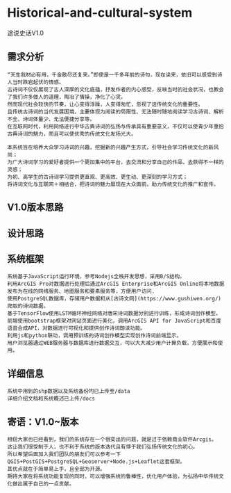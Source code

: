 # Historical-and-cultural-system
途说史话V1.0
## 需求分析
	“天生我材必有用，千金散尽还复来。”即使是一千多年前的诗句，现在读来，依旧可以感受到诗人当时跌宕起伏的情感。  
	古诗词不仅仅展现了古人深厚的文化底蕴，抒发作者的内心感受，反映当时的社会状况，也教会了我们许多做人的道理，陶冶了情操，净化了心灵。  
	然而现代社会较快的节奏，让心变得浮躁，人变得匆忙，忽视了这传统文化的重要性。  
	且传统古诗词的当代发展困境，主要体现为阅读的局限性、无法随时随地阅读学习古诗词、解析不全、诗词体量少、无法便捷分享等。  
	在互联网时代，利用网络进行中华古典诗词的弘扬与传承具有重要意义，不仅可以使青少年重拾古典诗词的魅力，而且可以使优秀的传统文化发扬光大。

	本系统旨在培养大众学习诗词的兴趣，挖掘新的兴趣产生方式，引导社会学习传统文化的新风尚；  
	为广大诗词学习的爱好者提供一个更加集中的平台，去交流和分享自己的作品，去获得不一样的灵感；  
	为初、高学生的古诗词学习提供更直观、更高效、更生动、更深刻的学习方式；  
	将诗词文化与互联网＋相结合，把诗词的魅力展现在大众面前，助力传统文化的推广和宣传。
## V1.0版本思路
  ## 设计思路
  
  ## 系统框架
  
	系统基于JavaScript运行环境，参考Nodejs全栈开发思想，采用B/S结构。
	利用ArcGIS Pro对数据进行处理后通过ArcGIS Enterprise和ArcGIS Online将本地数据发布为在线的网络服务、地图服务和要素服务等，方便用户访问.
	使用PostgreSQL数据库，存储用户数据和从[古诗文网](https://www.gushiwen.org/)爬取的诗词数据。
	基于TensorFlow使用LSTM循环神经网络对唐宋诗词数据分别进行训练，形成诗词创作模型。
	前端使用bootstrap框架对网站页面进行美化，调用ArcGIS API for JavaScript和百度语音合成API，对数据进行可视化和提供创作诗词朗读功能。  
	利用js和python联动，调用预训练的诗词创作模型实现创作诗词前端显示。
	用户浏览器通过WEB服务器与数据库进行数据交互，可以大大减少用户计算负载，方便展示和使用。
## 详细信息
	系统中用到的shp数据以及系统备份均已上传至/data  
	详细介绍文档和系统概述已上传/docs
## 寄语：V1.0~版本
	相信大家也已经看到，我们的系统存在一个很突出的问题，就是过于依赖商业软件Arcgis。  
	这让我们很受制于人，也不利于系统的版本迭代且有悖于我们弘扬传统文化的初心。
	所以希望后面加入我们团队的朋友们可以参考一下QGIS+PostGIS+PostgreSQL+Geoserver+Node.js+Leaflet这套框架。  
	其优点就在于简单易上手，且全部为开源。  
	期待大家在将系统功能复现的同时，可以增强系统的鲁棒性，优化用户体验，为弘扬中华传统文化做出属于自己的一点贡献。
